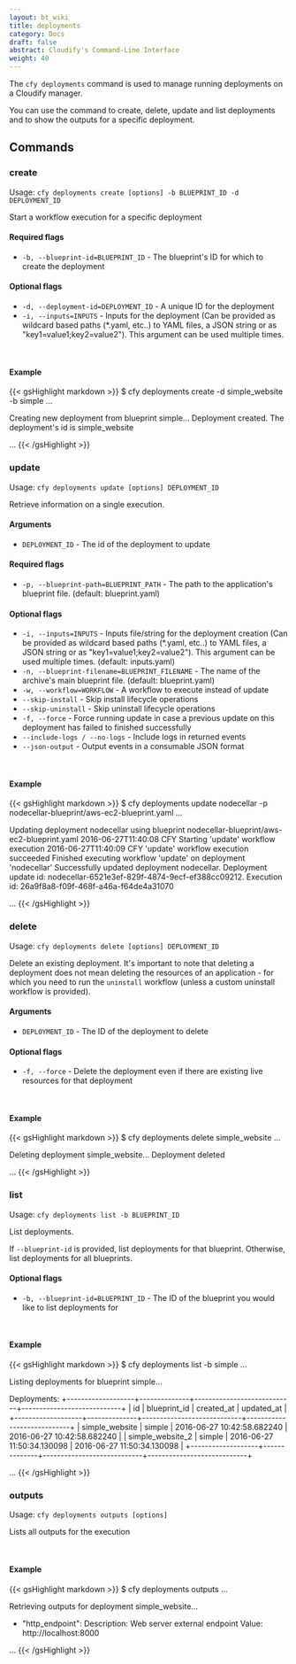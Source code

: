```yaml
---
layout: bt_wiki
title: deployments
category: Docs
draft: false
abstract: Cloudify's Command-Line Interface
weight: 40
---
```


The `cfy deployments` command is used to manage running deployments on a Cloudify manager.

You can use the command to create, delete, update and list deployments and to show the outputs for a specific deployment.


## Commands

### create

Usage: `cfy deployments create [options] -b BLUEPRINT_ID -d DEPLOYMENT_ID`

Start a workflow execution for a specific deployment

#### Required flags

*  `-b, --blueprint-id=BLUEPRINT_ID` -
                        The blueprint's ID for which to create the deployment

#### Optional flags

*  `-d, --deployment-id=DEPLOYMENT_ID` -
                        A unique ID for the deployment
*  `-i, --inputs=INPUTS` -
                        Inputs for the deployment (Can be provided as wildcard
                        based paths (*.yaml, etc..) to YAML files, a JSON
                        string or as "key1=value1;key2=value2"). This argument
                        can be used multiple times.


&nbsp;
#### Example

{{< gsHighlight  markdown  >}}
$ cfy deployments create -d simple_website -b simple
...

Creating new deployment from blueprint simple...
Deployment created. The deployment's id is simple_website

...
{{< /gsHighlight >}}

### update

Usage: `cfy deployments update [options] DEPLOYMENT_ID`

Retrieve information on a single execution.

#### Arguments

* `DEPLOYMENT_ID` -
                        The id of the deployment to update

#### Required flags

*  `-p, --blueprint-path=BLUEPRINT_PATH` -
                        The path to the application's blueprint file.
                        (default: blueprint.yaml)

#### Optional flags

*  `-i, --inputs=INPUTS` -
                        Inputs file/string for the deployment creation (Can be
                        provided as wildcard based paths (*.yaml, etc..) to
                        YAML files, a JSON string or as
                        "key1=value1;key2=value2"). This argument can be used
                        multiple times. (default: inputs.yaml)
*  `-n, --blueprint-filename=BLUEPRINT_FILENAME` -
                        The name of the archive's main blueprint file.
                        (default: blueprint.yaml)
*  `-w, --workflow=WORKFLOW` -
                        A workflow to execute instead of update
*  `--skip-install` -   Skip install lifecycle operations
*  `--skip-uninstall` - Skip uninstall lifecycle operations
*  `-f, --force` -      Force running update in case a previous update on this
                        deployment has failed to finished successfully
*  `--include-logs / --no-logs` -
                        Include logs in returned events
*  `--json-output` -    Output events in a consumable JSON format

&nbsp;
#### Example

{{< gsHighlight  markdown  >}}
$ cfy deployments update nodecellar -p nodecellar-blueprint/aws-ec2-blueprint.yaml
...

Updating deployment nodecellar using blueprint nodecellar-blueprint/aws-ec2-blueprint.yaml
2016-06-27T11:40:08 CFY <nodecellar> Starting 'update' workflow execution
2016-06-27T11:40:09 CFY <nodecellar> 'update' workflow execution succeeded
Finished executing workflow 'update' on deployment 'nodecellar'
Successfully updated deployment nodecellar. Deployment update id: nodecellar-6521e3ef-829f-4874-9ecf-ef388cc09212. Execution id: 26a9f8a8-f09f-468f-a46a-f64de4a31070

...
{{< /gsHighlight >}}

### delete

Usage: `cfy deployments delete [options] DEPLOYMENT_ID`

Delete an existing deployment. It's important to note that deleting a deployment does not mean deleting the resources of an application - for which you need to run the `uninstall` workflow (unless a custom uninstall workflow is provided).

#### Arguments

*  `DEPLOYMENT_ID` - The ID of the deployment to delete

#### Optional flags

*  `-f, --force` - Delete the deployment even if there are existing live resources for that deployment

&nbsp;
#### Example

{{< gsHighlight  markdown  >}}
$ cfy deployments delete simple_website
...

Deleting deployment simple_website...
Deployment deleted

...
{{< /gsHighlight >}}

### list

Usage: `cfy deployments list -b BLUEPRINT_ID`

List deployments.

If `--blueprint-id` is provided, list deployments for that blueprint.
Otherwise, list deployments for all blueprints.

#### Optional flags

*  `-b, --blueprint-id=BLUEPRINT_ID` - The ID of the blueprint you would like to list deployments for


&nbsp;
#### Example

{{< gsHighlight  markdown  >}}
$ cfy deployments list -b simple
...

Listing deployments for blueprint simple...

Deployments:
+-------------------+--------------+----------------------------+----------------------------+
|         id        | blueprint_id |         created_at         |         updated_at         |
+-------------------+--------------+----------------------------+----------------------------+
|   simple_website  |    simple    | 2016-06-27 10:42:58.682240 | 2016-06-27 10:42:58.682240 |
|  simple_website_2 |    simple    | 2016-06-27 11:50:34.130098 | 2016-06-27 11:50:34.130098 |
+-------------------+--------------+----------------------------+----------------------------+

...
{{< /gsHighlight >}}

### outputs

Usage: `cfy deployments outputs [options]`

Lists all outputs for the execution

&nbsp;
#### Example

{{< gsHighlight  markdown  >}}
$ cfy deployments outputs
...

Retrieving outputs for deployment simple_website...
 - "http_endpoint":
     Description: Web server external endpoint
     Value: http://localhost:8000

...
{{< /gsHighlight >}}
